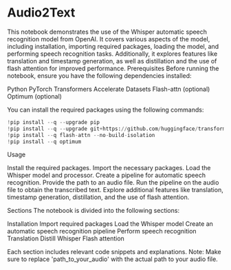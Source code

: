 # Audio2Text

This notebook demonstrates the use of the Whisper automatic speech recognition model from OpenAI. It covers various aspects of the model, including installation, importing required packages, loading the model, and performing speech recognition tasks. Additionally, it explores features like translation and timestamp generation, as well as distillation and the use of flash attention for improved performance.
Prerequisites
Before running the notebook, ensure you have the following dependencies installed:

Python
PyTorch
Transformers
Accelerate
Datasets
Flash-attn (optional)
Optimum (optional)

You can install the required packages using the following commands:

```python
!pip install --q --upgrade pip
!pip install --q --upgrade git+https://github.com/huggingface/transformers.git accelerate datasets[audio]
!pip install --q flash-attn --no-build-isolation
!pip install --q optimum
```


Usage

Install the required packages.
Import the necessary packages.
Load the Whisper model and processor.
Create a pipeline for automatic speech recognition.
Provide the path to an audio file.
Run the pipeline on the audio file to obtain the transcribed text.
Explore additional features like translation, timestamp generation, distillation, and the use of flash attention.

Sections
The notebook is divided into the following sections:

Installation
Import required packages
Load the Whisper model
Create an automatic speech recognition pipeline
Perform speech recognition
Translation
Distill Whisper
Flash attention

Each section includes relevant code snippets and explanations.
Note: Make sure to replace 'path_to_your_audio' with the actual path to your audio file.
